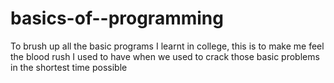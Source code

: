 # basics-of--programming
To brush up all the basic programs I learnt in college, this is to make me feel the blood rush I used to have when we used to crack those basic problems in the shortest time possible
